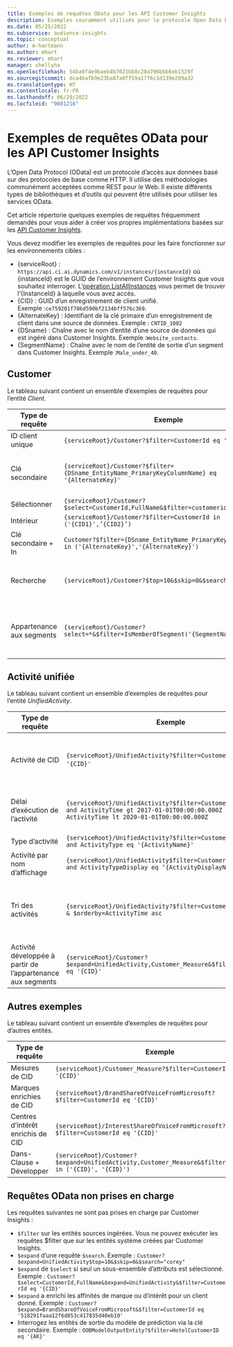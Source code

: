 ```yaml
---
title: Exemples de requêtes OData pour les API Customer Insights
description: Exemples couramment utilisés pour le protocole Open Data Protocol (OData) pour interroger les API Customer Insights afin d’examiner les données.
ms.date: 05/25/2022
ms.subservice: audience-insights
ms.topic: conceptual
author: m-hartmann
ms.author: mhart
ms.reviewer: mhart
manager: shellyha
ms.openlocfilehash: 54ba9f4e9baeb4b7021bb8c20a706bbb6eb1529f
ms.sourcegitcommit: dca46afb9e23ba87a0ff59a1776c1d139e209a32
ms.translationtype: HT
ms.contentlocale: fr-FR
ms.lasthandoff: 06/29/2022
ms.locfileid: "9081216"
---
```

# <a name="odata-query-examples-for-customer-insights-apis"></a>Exemples de requêtes OData pour les API Customer Insights

L’Open Data Protocol (OData) est un protocole d’accès aux données basé sur des protocoles de base comme HTTP. Il utilise des méthodologies communément acceptées comme REST pour le Web. Il existe différents types de bibliothèques et d’outils qui peuvent être utilisés pour utiliser les services OData.

Cet article répertorie quelques exemples de requêtes fréquemment demandés pour vous aider à créer vos propres implémentations basées sur les [API Customer Insights](apis.md).

Vous devez modifier les exemples de requêtes pour les faire fonctionner sur les environnements cibles : 

- {serviceRoot} : `https://api.ci.ai.dynamics.com/v1/instances/{instanceId}` où {instanceId} est le GUID de l’environnement Customer Insights que vous souhaitez interroger. L’[opération ListAllInstances](https://developer.ci.ai.dynamics.com/api-details#api=CustomerInsights&operation=Get-all-instances) vous permet de trouver l’{InstanceId} à laquelle vous avez accès.
- {CID} : GUID d’un enregistrement de client unifié. Exemple :`ce759201f786d590bf2134bff576c369`.
- {AlternateKey} : Identifiant de la clé primaire d’un enregistrement de client dans une source de données. Exemple : `CNTID_1002`
- {DSname} : Chaîne avec le nom d’entité d’une source de données qui est ingéré dans Customer Insights. Exemple :`Website_contacts`.
- {SegmentName} : Chaîne avec le nom de l’entité de sortie d’un segment dans Customer Insights. Exemple :`Male_under_40`.

## <a name="customer"></a>Customer

Le tableau suivant contient un ensemble d’exemples de requêtes pour l’entité *Client*.

|Type de requête |Exemple  | Note  |
|---------|---------|---------|
|ID client unique     | `{serviceRoot}/Customer?$filter=CustomerId eq '{CID}'`          |  |
|Clé secondaire    | `{serviceRoot}/Customer?$filter={DSname_EntityName_PrimaryKeyColumnName} eq '{AlternateKey}'`         |  Les clés secondaires persistent dans l’entité client unifiée       |
|Sélectionner   | `{serviceRoot}/Customer?$select=CustomerId,FullName&$filter=customerid eq '1'`        |         |
|Intérieur    | `{serviceRoot}/Customer?$filter=CustomerId in ('{CID1}',’{CID2}’)`        |         |
|Clé secondaire + In   | `Customer?$filter={DSname_EntityName_PrimaryKeyColumnName} in ('{AlternateKey}','{AlternateKey}')`         |         |
|Recherche  | `{serviceRoot}/Customer?$top=10&$skip=0&$search="string"`        |   Renvoie les 10 premiers résultats pour une chaîne de recherche      |
|Appartenance aux segments  | `{serviceRoot}/Customer?select=*&$filter=IsMemberOfSegment('{SegmentName}')&$top=10`     | Renvoie un nombre prédéfini de lignes à partir de l’entité de segmentation.      |

## <a name="unified-activity"></a>Activité unifiée

Le tableau suivant contient un ensemble d’exemples de requêtes pour l’entité *UnifiedActivity*.

|Type de requête |Exemple  | Note  |
|---------|---------|---------|
|Activité de CID     | `{serviceRoot}/UnifiedActivity?$filter=CustomerId eq '{CID}'`          | Répertorie les activités d’un profil client spécifique |
|Délai d’exécution de l’activité    | `{serviceRoot}/UnifiedActivity?$filter=CustomerId eq '{CID}' and ActivityTime gt 2017-01-01T00:00:00.000Z and ActivityTime lt 2020-01-01T00:00:00.000Z`     |  Activités d’un profil client dans un délai d’exécution       |
|Type d’activité    |   `{serviceRoot}/UnifiedActivity?$filter=CustomerId eq '{CID}' and ActivityType eq '{ActivityName}'`        |         |
|Activité par nom d’affichage     | `{serviceRoot}/UnifiedActivity$filter=CustomerId eq ‘{CID}’ and ActivityTypeDisplay eq ‘{ActivityDisplayName}’`        | |
|Tri des activités    | `{serviceRoot}/UnifiedActivity?$filter=CustomerId eq ‘{CID}’ & $orderby=ActivityTime asc`     |  Trier les activités dans l’ordre croissant ou décroissant       |
|Activité développée à partir de l’appartenance aux segments  |   `{serviceRoot}/Customer?$expand=UnifiedActivity,Customer_Measure&$filter=CustomerId eq '{CID}'`     |         |

## <a name="other-examples"></a>Autres exemples

Le tableau suivant contient un ensemble d’exemples de requêtes pour d’autres entités.

|Type de requête |Exemple  | Note  |
|---------|---------|---------|
|Mesures de CID    | `{serviceRoot}/Customer_Measure?$filter=CustomerId eq '{CID}'`          |  |
|Marques enrichies de CID    | `{serviceRoot}/BrandShareOfVoiceFromMicrosoft?$filter=CustomerId eq '{CID}'`  |       |
|Centres d’intérêt enrichis de CID    |   `{serviceRoot}/InterestShareOfVoiceFromMicrosoft?$filter=CustomerId eq '{CID}'`       |         |
|Dans-Clause + Développer     | `{serviceRoot}/Customer?$expand=UnifiedActivity,Customer_Measure&$filter=CustomerId in ('{CID}', '{CID}')`         | |

## <a name="not-supported-odata-queries"></a>Requêtes OData non prises en charge

Les requêtes suivantes ne sont pas prises en charge par Customer Insights :

- `$filter` sur les entités sources ingérées. Vous ne pouvez exécuter les requêtes $filter que sur les entités système créées par Customer Insights.
- `$expand` d’une requête `$search`. Exemple : `Customer?$expand=UnifiedActivity$top=10&$skip=0&$search="corey"`
- `$expand` de `$select` si seul un sous-ensemble d’attributs est sélectionné. Exemple : `Customer?$select=CustomerId,FullName&$expand=UnifiedActivity&$filter=CustomerId eq '{CID}'`
- `$expand` a enrichi les affinités de marque ou d’intérêt pour un client donné. Exemple : `Customer?$expand=BrandShareOfVoiceFromMicrosoft&$filter=CustomerId eq '518291faaa12f6d853c417835d40eb10'`
- Interrogez les entités de sortie du modèle de prédiction via la clé secondaire. Exemple : `OOBModelOutputEntity?$filter=HotelCustomerID eq '{AK}'`
